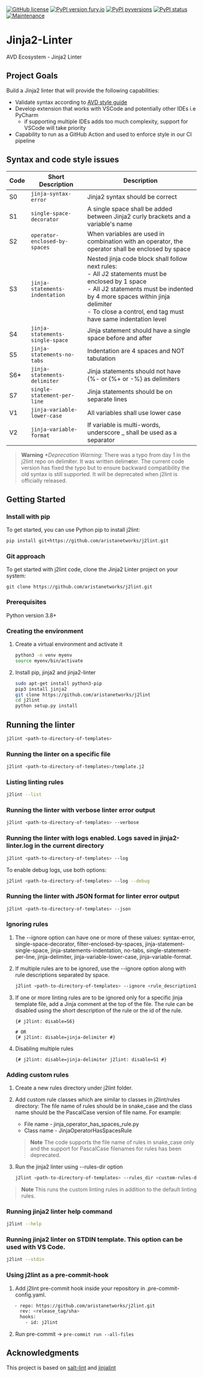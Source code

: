 [![GitHub license](https://badgen.net/github/license/aristanetworks/j2lint)](https://github.com/aristanetworks/j2lint/blob/devel/LICENSE)
[![PyPI version fury.io](https://badge.fury.io/py/j2lint.svg)](https://pypi.python.org/pypi/j2lint/)
[![PyPI pyversions](https://img.shields.io/pypi/pyversions/j2lint.svg)](https://pypi.python.org/pypi/j2lint/)
[![PyPI status](https://img.shields.io/pypi/status/j2lint.svg)](https://pypi.python.org/pypi/j2lint/)
[![Maintenance](https://img.shields.io/badge/Maintained%3F-yes-green.svg)](https://github.com/aristanetworks/j2lint/graphs/commit-activity)

# Jinja2-Linter

AVD Ecosystem - Jinja2 Linter

## Project Goals

Build a Jinja2 linter that will provide the following capabilities:

- Validate syntax according to [AVD style guide](https://avd.sh/en/latest/docs/contribution/style-guide.html)
- Develop extension that works with VSCode and potentially other IDEs i.e PyCharm
  - if supporting multiple IDEs adds too much complexity, support for VSCode will take priority
- Capability to run as a GitHub Action and used to enforce style in our CI pipeline

## Syntax and code style issues

| Code | Short Description | Description |
|------|-------------------|-------------|
| S0   | `jinja-syntax-error`            | Jinja2 syntax should be correct |
| S1   | `single-space-decorator`        | A single space shall be added between Jinja2 curly brackets and a variable's name |
| S2   | `operator-enclosed-by-spaces`   | When variables are used in combination with an operator, the operator shall be enclosed by space |
| S3   | `jinja-statements-indentation`  | Nested jinja code block shall follow next rules:<br>- All J2 statements must be enclosed by 1 space<br>- All J2 statements must be indented by 4 more spaces within jinja delimiter<br>- To close a control, end tag must have same indentation level |
| S4   | `jinja-statements-single-space` | Jinja statement should have a single space before and after |
| S5   | `jinja-statements-no-tabs`      | Indentation are 4 spaces and NOT tabulation |
| S6*  | `jinja-statements-delimiter`    | Jinja statements should not have {%- or {%+ or -%} as delimiters |
| S7   | `single-statement-per-line`     | Jinja statements should be on separate lines |
| V1   | `jinja-variable-lower-case`     | All variables shall use lower case |
| V2   | `jinja-variable-format`         | If variable is multi-words, underscore _ shall be used as a separator |

> **Warning**
> _*Deprecation Warning_: There was a typo from day 1 in the j2lint repo on
> delim**i**ter. It was written delim**e**ter. The current code version has fixed the
> typo but to ensure backward compatibility the old syntax is still supported.
> It will be deprecated when j2lint is officially released.

## Getting Started

### Install with pip

To get started, you can use Python pip to install j2lint:

```bash
pip install git+https://github.com/aristanetworks/j2lint.git
```

### Git approach

To get started with j2lint code, clone the Jinja2 Linter project on your system:

```
git clone https://github.com/aristanetworks/j2lint.git
```

### Prerequisites

Python version 3.8+


### Creating the environment

1. Create a virtual environment and activate it

    ```bash
    python3 -m venv myenv
    source myenv/bin/activate
    ```

2. Install pip, jinja2 and jinja2-linter

    ```bash
    sudo apt-get install python3-pip
    pip3 install jinja2
    git clone https://github.com/aristanetworks/j2lint
    cd j2lint
    python setup.py install
    ```

## Running the linter

```bash
j2lint <path-to-directory-of-templates>
```

### Running the linter on a specific file

```bash
j2lint <path-to-directory-of-templates>/template.j2
```

### Listing linting rules

```bash
j2lint --list
```

### Running the linter with verbose linter error output

```bash
j2lint <path-to-directory-of-templates> --verbose
```

### Running the linter with logs enabled. Logs saved in jinja2-linter.log in the current directory

```bash
j2lint <path-to-directory-of-templates> --log
```

To enable debug logs, use both options:

```bash
j2lint <path-to-directory-of-templates> --log --debug
```

### Running the linter with JSON format for linter error output

```bash
j2lint <path-to-directory-of-templates> --json
```

### Ignoring rules

1. The --ignore option can have one or more of these values: syntax-error, single-space-decorator, filter-enclosed-by-spaces, jinja-statement-single-space, jinja-statements-indentation, no-tabs, single-statement-per-line, jinja-delimiter, jinja-variable-lower-case, jinja-variable-format.

2. If multiple rules are to be ignored, use the --ignore option along with rule descriptions separated by space.

    ```bash
    j2lint <path-to-directory-of-templates> --ignore <rule_description1> <rule_desc>
    ```

3. If one or more linting rules are to be ignored only for a specific jinja template file, add a Jinja comment at the top of the file. The rule can be disabled using the short description of the rule or the id of the rule.


    ```jinja2
    {# j2lint: disable=S6}

    # OR
    {# j2lint: disable=jinja-delimiter #}
    ```
4. Disabling multiple rules

    ```jinja2
    {# j2lint: disable=jinja-delimiter j2lint: disable=S1 #}
    ```

### Adding custom rules

1. Create a new rules directory under j2lint folder.
2. Add custom rule classes which are similar to classes in j2lint/rules directory:
    The file name of rules should be in snake_case and the class name should be the PascalCase version of file name. For example:
    * File name - jinja_operator_has_spaces_rule.py
    * Class name - JinjaOperatorHasSpacesRule
    > **Note**
    > The code supports the file name of rules in snake_case only and the support for PascalCase filenames for rules has been deprecated.
3. Run the jinja2 linter using --rules-dir option

    ```bash
    j2lint <path-to-directory-of-templates> --rules_dir <custom-rules-directory>
    ```

> **Note**
> This runs the custom linting rules in addition to the default linting rules.

### Running jinja2 linter help command

```bash
j2lint --help
```

### Running jinja2 linter on STDIN template. This option can be used with VS Code.

```bash
j2lint --stdin
```

### Using j2lint as a pre-commit-hook

1. Add j2lint pre-commit hook inside your repository in .pre-commit-config.yaml.
```bash
   - repo: https://github.com/aristanetworks/j2lint.git
     rev: <release_tag/sha>
     hooks:
       - id: j2lint
```

2. Run pre-commit -> ```pre-commit run --all-files ```

## Acknowledgments

This project is based on [salt-lint](https://github.com/warpnet/salt-lint) and [jinjalint](https://github.com/motet-a/jinjalint)
